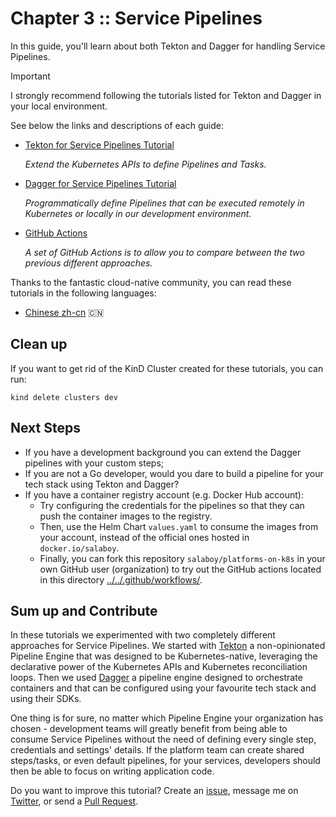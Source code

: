 # Chapter 3 :: Service Pipelines

In this guide, you'll learn about both Tekton and Dagger for handling Service Pipelines. 

> [!Important]
> I strongly recommend following the tutorials listed for Tekton and Dagger in your local environment.

See below the links and descriptions of each guide:

- [Tekton for Service Pipelines Tutorial](tekton/README.md)

    _Extend the Kubernetes APIs to define Pipelines and Tasks._

- [Dagger for Service Pipelines Tutorial](dagger/README.md)

    _Programmatically define Pipelines that can be executed remotely in Kubernetes or locally in our development environment._

- [GitHub Actions](github-actions/README.md)

    _A set of GitHub Actions is to allow you to compare between the two previous different approaches._


Thanks to the fantastic cloud-native community, you can read these tutorials in the following languages:
- [Chinese zh-cn](README.zh-cn.md) 🇨🇳

## Clean up

If you want to get rid of the KinD Cluster created for these tutorials, you can run:

```shell
kind delete clusters dev
```

## Next Steps

- If you have a development background you can extend the Dagger pipelines with your custom steps;
- If you are not a Go developer, would you dare to build a pipeline for your tech stack using Tekton and Dagger? 
- If you have a container registry account (e.g. Docker Hub account):
  - Try configuring the credentials for the pipelines so that they can push the container images to the registry. 
  - Then, use the Helm Chart `values.yaml` to consume the images from your account, instead of the official ones hosted in `docker.io/salaboy`. 
  - Finally, you can fork this repository `salaboy/platforms-on-k8s` in your own GitHub user (organization) to try out the GitHub actions located in this directory [../../.github/workflows/](../../.github/workflows/).


## Sum up and Contribute

In these tutorials we experimented with two completely different approaches for Service Pipelines. We started with [Tekton](https://tekton.dev) a non-opinionated Pipeline Engine that was designed to be Kubernetes-native, leveraging the declarative power of the Kubernetes APIs and Kubernetes reconciliation loops. Then we used [Dagger](https://dagger.io) a pipeline engine designed to orchestrate containers and that can be configured using your favourite tech stack and using their SDKs. 

One thing is for sure, no matter which Pipeline Engine your organization has chosen - development teams will greatly benefit from being able to consume Service Pipelines without the need of defining every single step, credentials and settings' details. If the platform team can create shared steps/tasks, or even default pipelines, for your services, developers should then be able to focus on writing application code. 

Do you want to improve this tutorial? Create an [issue](https://github.com/salaboy/platforms-on-k8s/issues/new), message me on [Twitter](https://twitter.com/salaboy), or send a [Pull Request](https://github.com/salaboy/platforms-on-k8s/compare).